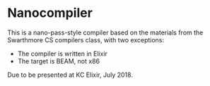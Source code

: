 # Nanocompiler

This is a nano-pass-style compiler based on the materials from the Swarthmore CS compilers class, with two exceptions:

* The compiler is written in Elixir
* The target is BEAM, not x86

Due to be presented at KC Elixir, July 2018.
